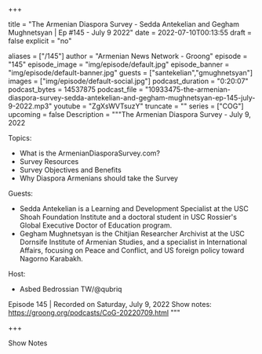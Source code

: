
+++

title = "The Armenian Diaspora Survey - Sedda Antekelian and Gegham Mughnetsyan | Ep #145 - July 9 2022"
date = 2022-07-10T00:13:55
draft = false
explicit = "no"

aliases = ["/145"]
author = "Armenian News Network - Groong"
episode = "145"
episode_image = "img/episode/default.jpg"
episode_banner = "img/episode/default-banner.jpg"
guests = ["santekelian","gmughnetsyan"]
images = ["img/episode/default-social.jpg"]
podcast_duration = "0:20:07"
podcast_bytes = 14537875
podcast_file = "10933475-the-armenian-diaspora-survey-sedda-antekelian-and-gegham-mughnetsyan-ep-145-july-9-2022.mp3"
youtube = "ZgXsWVTsuzY"
truncate = ""
series = ["COG"]
upcoming = false
Description = """The Armenian Diaspora Survey - July 9, 2022

Topics:
* What is the ArmenianDiasporaSurvey.com?
* Survey Resources
* Survey Objectives and Benefits
* Why Diaspora Armenians should take the Survey


Guests:
* Sedda Antekelian is a Learning and Development Specialist at the USC Shoah Foundation Institute and a doctoral student in USC Rossier's Global Executive Doctor of Education program.
* Gegham Mughnetsyan is the Chitjian Researcher Archivist at the USC Dornsife Institute of Armenian Studies, and a specialist in International Affairs, focusing on Peace and Conflict, and US foreign policy toward Nagorno Karabakh. 

Host:
* Asbed Bedrossian TW/@qubriq


Episode 145 | Recorded on Saturday, July 9, 2022
Show notes: https://groong.org/podcasts/CoG-20220709.html
"""

+++

Show Notes

